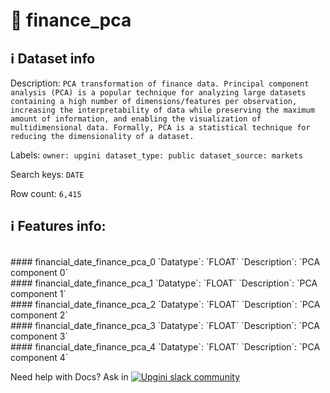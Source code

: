 # 📖 finance_pca 
## ℹ️ Dataset info 
Description: `PCA transformation of finance data. Principal component analysis (PCA) is a popular technique for analyzing large datasets containing a high number of dimensions/features per observation, increasing the interpretability of data while preserving the maximum amount of information, and enabling the visualization of multidimensional data. Formally, PCA is a statistical technique for reducing the dimensionality of a dataset.` 

Labels: ` owner: upgini ` &nbsp;` dataset_type: public ` &nbsp;` dataset_source: markets ` &nbsp;

Search keys: 
` DATE ` &nbsp;

Row count: `6,415` 

## ℹ️ Features info:
<br/>
#### financial_date_finance_pca_0
`Datatype`: `FLOAT` 
`Description`: `PCA component 0`<br/>
#### financial_date_finance_pca_1
`Datatype`: `FLOAT` 
`Description`: `PCA component 1`<br/>
#### financial_date_finance_pca_2
`Datatype`: `FLOAT` 
`Description`: `PCA component 2`<br/>
#### financial_date_finance_pca_3
`Datatype`: `FLOAT` 
`Description`: `PCA component 3`<br/>
#### financial_date_finance_pca_4
`Datatype`: `FLOAT` 
`Description`: `PCA component 4`


Need help with Docs? Ask in <a href="https://4mlg.short.gy/join-upgini-community"><img alt="Upgini slack community" src="https://img.shields.io/badge/slack-@upgini-orange.svg?logo=slack"></a>